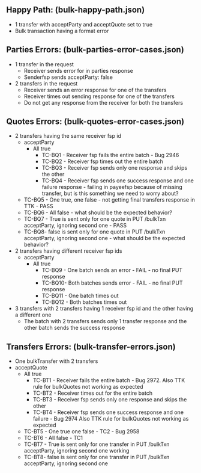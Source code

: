 ## Happy Path: (bulk-happy-path.json)
 - 1 transfer with acceptParty and acceptQuote set to true
 - Bulk transaction having a format error

## Parties Errors: (bulk-parties-error-cases.json)
 - 1 transfer in the request
   - Receiver sends error for in parties response
   - Senderfsp sends acceptParty: false 
 - 2 transfers in the request
   - Receiver sends an error response for one of the transfers
   - Receiver times out sending response for one of the transfers
   - Do not get any response from the receiver for both the transfers


## Quotes Errors: (bulk-quotes-error-cases.json)
 - 2 transfers having the same receiver fsp id
   - acceptParty
     - All true
       - TC-BQ1 - Receiver fsp fails the entire batch - Bug 2946
       - TC-BQ2 - Receiver fsp times out the entire batch
       - TC-BQ3 - Receiver fsp sends only one response and skips the other
       - TC-BQ4 - Receiver fsp sends one success response and one failure response - failing in payeefsp because of missing transfer, but is this something we need to worry about?
    - TC-BQ5 - One true, one false - not getting final transfers response in TTK - PASS
    - TC-BQ6 - All false - what should be the expected behavior?
    - TC-BQ7 - True is sent only for one quote in PUT /bulkTxn acceptParty, ignoring second one - PASS
    - TC-BQ8- false is sent only for one quote in PUT /bulkTxn acceptParty, ignoring second one - what should be the expected behavior?
 - 2 transfers having different receiver fsp ids
   - acceptParty
     - All true
       - TC-BQ9 - One batch sends an error - FAIL - no final PUT response
       - TC-BQ10- Both batches sends error - FAIL - no final PUT response
       - TC-BQ11 - One batch times out
       - TC-BQ12 - Both batches times out
 - 3 transfers with 2 transfers having 1 receiver fsp id and the other having a different one
   - The batch with 2 transfers sends only 1 transfer response and the other batch sends the success response
			
				
## Transfers Errors: (bulk-transfer-errors.json)
 - One bulkTransfer with 2 transfers
  - acceptQuote
     - All true 
       - TC-BT1 - Receiver fails the entire batch - Bug 2972. Also TTK rule for bulkQuotes not working as expected
       - TC-BT2 - Receiver times out for the entire batch
       - TC-BT3 - Receiver fsp sends only one response and skips the other
       - TC-BT4 - Receiver fsp sends one success response and one failure  - Bug 2974 Also TTK rule for bulkQuotes not working as expected
    - TC-BT5 - One true one false - TC2 - Bug 2958
    - TC-BT6 - All false - TC1
    - TC-BT7 - True is sent only for one transfer in PUT /bulkTxn acceptParty, ignoring second one working
    - TC-BT8- false is sent only for one transfer in PUT /bulkTxn acceptParty, ignoring second one
